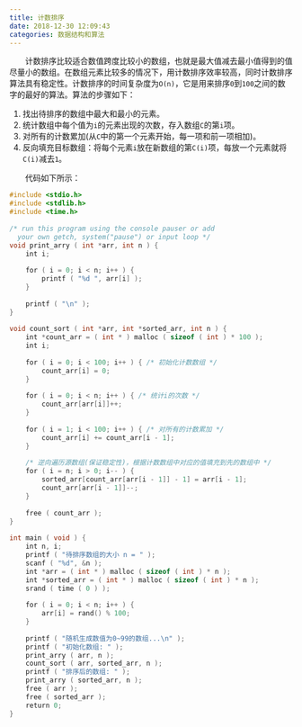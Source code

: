 ```yaml
---
title: 计数排序
date: 2018-12-30 12:09:43
categories: 数据结构和算法
---
```

&emsp;&emsp;计数排序比较适合数值跨度比较小的数组，也就是最大值减去最小值得到的值尽量小的数组。在数组元素比较多的情况下，用计数排序效率较高，同时计数排序算法具有稳定性。计数排序的时间复杂度为`O(n)`，它是用来排序`0`到`100`之间的数字的最好的算法。算法的步骤如下：

1. 找出待排序的数组中最大和最小的元素。
2. 统计数组中每个值为`i`的元素出现的次数，存入数组`C`的第`i`项。
3. 对所有的计数累加(从`C`中的第一个元素开始，每一项和前一项相加)。
4. 反向填充目标数组：将每个元素`i`放在新数组的第`C(i)`项，每放一个元素就将`C(i)`减去`1`。

&emsp;&emsp;代码如下所示：

``` c
#include <stdio.h>
#include <stdlib.h>
#include <time.h>
​
/* run this program using the console pauser or add
  your own getch, system("pause") or input loop */
void print_arry ( int *arr, int n ) {
    int i;
​
    for ( i = 0; i < n; i++ ) {
        printf ( "%d ", arr[i] );
    }
​
    printf ( "\n" );
}
​
void count_sort ( int *arr, int *sorted_arr, int n ) {
    int *count_arr = ( int * ) malloc ( sizeof ( int ) * 100 );
    int i;
​
    for ( i = 0; i < 100; i++ ) { /* 初始化计数数组 */
        count_arr[i] = 0;
    }
​
    for ( i = 0; i < n; i++ ) { /* 统计i的次数 */
        count_arr[arr[i]]++;
    }
​
    for ( i = 1; i < 100; i++ ) { /* 对所有的计数累加 */
        count_arr[i] += count_arr[i - 1];
    }
​
    /* 逆向遍历源数组(保证稳定性)，根据计数数组中对应的值填充到先的数组中 */
    for ( i = n; i > 0; i-- ) {
        sorted_arr[count_arr[arr[i - 1]] - 1] = arr[i - 1];
        count_arr[arr[i - 1]]--;
    }
​
    free ( count_arr );
}
​
int main ( void ) {
    int n, i;
    printf ( "待排序数组的大小 n = " );
    scanf ( "%d", &n );
    int *arr = ( int * ) malloc ( sizeof ( int ) * n );
    int *sorted_arr = ( int * ) malloc ( sizeof ( int ) * n );
    srand ( time ( 0 ) );
​
    for ( i = 0; i < n; i++ ) {
        arr[i] = rand() % 100;
    }
​
    printf ( "随机生成数值为0~99的数组...\n" );
    printf ( "初始化数组: " );
    print_arry ( arr, n );
    count_sort ( arr, sorted_arr, n );
    printf ( "排序后的数组: " );
    print_arry ( sorted_arr, n );
    free ( arr );
    free ( sorted_arr );
    return 0;
}
```